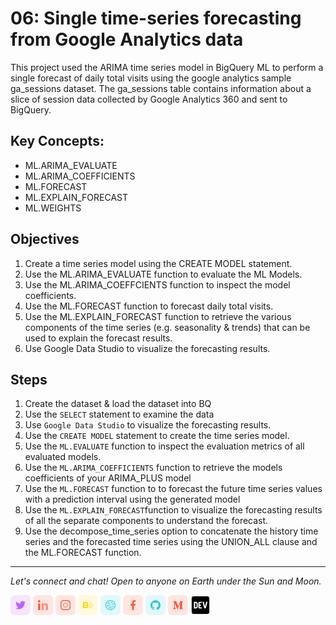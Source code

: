 # 06: Single time-series forecasting from Google Analytics data
This project used the ARIMA time series model in BigQuery ML to perform a single forecast of daily total visits  using the google analytics sample ga_sessions dataset. The ga_sessions table contains information about a slice of session data collected by Google Analytics 360 and sent to BigQuery.


## Key Concepts: 
- ML.ARIMA_EVALUATE
- ML.ARIMA_COEFFICIENTS
- ML.FORECAST 
- ML.EXPLAIN_FORECAST
- ML.WEIGHTS

## Objectives
1. Create a time series model using the CREATE MODEL statement.
1. Use the ML.ARIMA_EVALUATE function to evaluate the ML Models. 
1. Use the ML.ARIMA_COEFFCIENTS function to inspect the model coefficients.
1. Use the ML.FORECAST function to forecast daily total visits. 
1. Use the ML.EXPLAIN_FORECAST function to retrieve the various components of the time series (e.g. seasonality & trends) that can be used to explain the forecast results. 
1. Use Google Data Studio to visualize the forecasting results.  


## Steps
1. Create the dataset & load the dataset into BQ
1. Use the ```SELECT``` statement to examine the data 
1. Use ```Google Data Studio``` to visualize the forecasting results.  
1. Use the ```CREATE MODEL``` statement to create the time series model. 
1. Use the ```ML.EVALUATE``` function to inspect the evaluation metrics of all evaluated models.
1. Use the ```ML.ARIMA_COEFFICIENTS``` function to retrieve the models coefficients of your ARIMA_PLUS model 
1. Use the ```ML.FORECAST``` function to to forecast the future time series values with a prediction interval using the generated model 
1. Use the ```ML.EXPLAIN_FORECAST```function to visualize the forecasting results of all the separate components to understand the forecast. 
1. Use the decompose_time_series option to concatenate the history time series and the forecasted time series using the UNION_ALL clause and the ML.FORECAST function. 

--------------------------------------------------------------------------------

_Let's connect and chat! Open to anyone on Earth under the Sun and Moon._

[![](https://github.com/paulycloud/paulycloud/blob/main/assets/twitter.png)](https://twitter.com/paulycloud) [![](https://github.com/paulycloud/paulycloud/blob/main/assets/linkedin.png)](https://www.linkedin.com/in/paulmkamau/) [![](https://github.com/paulycloud/paulycloud/blob/main/assets/insta.png)](https://www.instagram.com/paulykamau) [![](https://github.com/paulycloud/paulycloud/blob/main/assets/behance.png)](https://www.behance.net/paulycloud) [![](https://github.com/paulycloud/paulycloud/blob/main/assets/dribbble.png)](https://dribbble.com/paulycloud) [![](https://github.com/paulycloud/paulycloud/blob/main/assets/facebook.png)](https://www.facebook.com/paul.m.kamau.3/) [![](https://github.com/paulycloud/paulycloud/blob/main/assets/github.png)](https://github.com/paulycloud) [![](https://github.com/paulycloud/paulycloud/blob/main/assets/medium.png)](https://medium.com/@paulkamau) [![](https://github.com/paulycloud/paulycloud/blob/main/assets/dev.png)](https://dev.to/paulycloud)